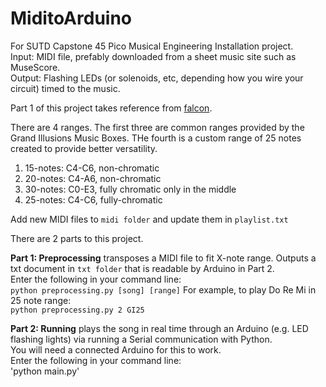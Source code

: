 # MiditoArduino
For SUTD Capstone 45 Pico Musical Engineering Installation project.<br/>
Input: MIDI file, prefably downloaded from a sheet music site such as MuseScore.<br/>
Output: Flashing LEDs (or solenoids, etc, depending how you wire your circuit) timed to the music.<br/>

Part 1 of this project takes reference from [falcon](https://github.com/Tenchi2xh/Falcon/tree/master/falcon).

There are 4 ranges. The first three are common ranges provided by the Grand Illusions Music Boxes.
THe fourth is a custom range of 25 notes created to provide better versatility.
1. 15-notes: C4-C6, non-chromatic 
2. 20-notes: C4-A6, non-chromatic
3. 30-notes: C0-E3, fully chromatic only in the middle
4. 25-notes: C4-C6, fully-chromatic

Add new MIDI files to `midi folder` and update them in `playlist.txt`

There are 2 parts to this project.

**Part 1: Preprocessing** transposes a MIDI file to fit X-note range. Outputs a txt document in `txt folder` that is readable by Arduino in Part 2.<br/>
Enter the following in your command line:<br/>
`python preprocessing.py [song] [range]`
For example, to play Do Re Mi in 25 note range:<br/>
`python preprocessing.py 2 GI25`

**Part 2: Running** plays the song in real time through an Arduino (e.g. LED flashing lights) via running a Serial communication with Python.<br/>
You will need a connected Arduino for this to work.<br/>
Enter the following in your command line:<br/>
'python main.py'
